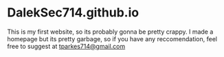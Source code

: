 # DalekSec714.github.io
This is my first website, so its probably gonna be pretty crappy.
I made a homepage but its pretty garbage, so if you have any reccomendation, feel free to suggest at tparkes714@gmail.com
